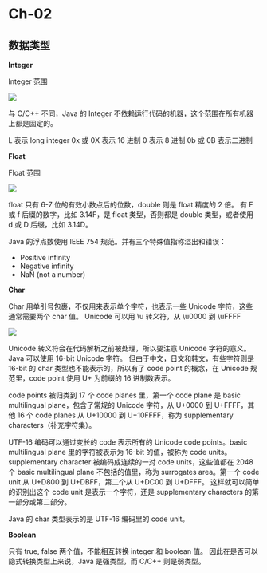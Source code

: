 # Ch-02

## 数据类型

**Integer**

Integer 范围

![](https://d2mxuefqeaa7sj.cloudfront.net/s_739FD6C51D99602C9B7A0CBAC716E7F17A8B9648E12ECCA96BDD495C4CC1AE4B_1536330898116_file.png)


与 C/C++ 不同，Java 的 Integer 不依赖运行代码的机器，这个范围在所有机器上都是固定的。

L 表示 long integer
0x 或 0X 表示 16 进制
0 表示 8 进制
0b 或 0B 表示二进制



**Float**

Float 范围

![](https://d2mxuefqeaa7sj.cloudfront.net/s_739FD6C51D99602C9B7A0CBAC716E7F17A8B9648E12ECCA96BDD495C4CC1AE4B_1536331309533_file.png)


float 只有 6-7 位的有效小数点后的位数，double 则是 float 精度的 2 倍。
有 F 或 f 后缀的数字，比如 3.14F，是 float 类型，否则都是 double 类型，或者使用 d 或 D 后缀，比如 3.14D。

Java 的浮点数使用 IEEE 754 规范。并有三个特殊值指称溢出和错误：

- Positive infinity
- Negative infinity
- NaN (not a number)



**Char**

Char 用单引号包裹，不仅用来表示单个字符，也表示一些 Unicode 字符，这些通常需要两个 char 值。
Unicode 可以用 \u 转义符，从 \u0000 到 \uFFFF

![](https://d2mxuefqeaa7sj.cloudfront.net/s_739FD6C51D99602C9B7A0CBAC716E7F17A8B9648E12ECCA96BDD495C4CC1AE4B_1536332229513_file.png)


Unicode 转义符会在代码解析之前被处理，所以要注意 Unicode 字符的意义。
Java 可以使用 16-bit Unicode 字符。
但由于中文，日文和韩文，有些字符则是 16-bit 的 char 类型也不能表示的，所以有了 code point 的概念，在 Unicode 规范里，code point 使用 U+ 为前缀的 16 进制数表示。

code points 被归类到 17 个 code planes 里，第一个 code plane 是 basic multilingual plane，包含了常规的 Unicode 字符，从 U+0000 到 U+FFFF，其他 16 个 code planes 从 U+10000 到 U+10FFFF，称为 supplementary characters（补充字符集）。

UTF-16 编码可以通过变长的 code 表示所有的 Unicode code points。basic multilingual plane 里的字符被表示为 16-bit 的值，被称为 code units。supplementary character 被编码成连续的一对 code units，这些值都在 2048 个 basic multilingual plane 不包括的值里，称为 surrogates area。第一个 code unit 从 U+D800 到 U+DBFF，第二个从 U+DC00 到 U+DFFF。
这样就可以简单的识别出这个 code unit 是表示一个字符，还是 supplementary characters 的第一部分或第二部分。

Java 的 char 类型表示的是 UTF-16 编码里的 code unit。



**Boolean**

只有 true, false 两个值，不能相互转换 integer 和 boolean 值。
因此在是否可以隐式转换类型上来说，Java 是强类型，而 C/C++ 则是弱类型。

